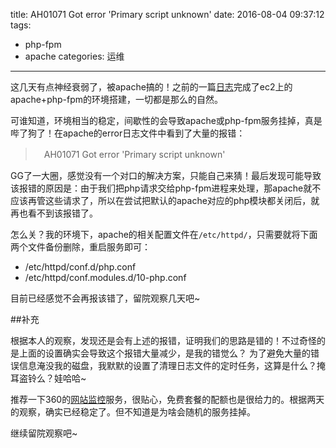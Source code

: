 title: AH01071 Got error 'Primary script unknown'
date: 2016-08-04 09:37:12
tags:
- php-fpm
- apache
categories: 运维
---

这几天有点神经衰弱了，被apache搞的！之前的一篇[日志](http://blog.kazaff.me/2016/08/01/RedHat7%E7%9A%84apache+php-fpm%E7%8E%AF%E5%A2%83%E6%90%AD%E5%BB%BA%E5%B0%8F%E7%BB%93/)完成了ec2上的apache+php-fpm的环境搭建，一切都是那么的自然。

可谁知道，环境相当的稳定，间歇性的会导致apache或php-fpm服务挂掉，真是哔了狗了！在apache的error日志文件中看到了大量的报错：

>　AH01071 Got error 'Primary script unknown'

<!--more-->

GG了一大圈，感觉没有一个对口的解决方案，只能自己来猜！最后发现可能导致该报错的原因是：由于我们把php请求交给php-fpm进程来处理，那apache就不应该再管这些请求了，所以在尝试把默认的apache对应的php模块都关闭后，就再也看不到该报错了。

怎么关？我的环境下，apache的相关配置文件在`/etc/httpd/`，只需要就将下面两个文件备份删除，重启服务即可：

- /etc/httpd/conf.d/php.conf
- /etc/httpd/conf.modules.d/10-php.conf

目前已经感觉不会再报该错了，留院观察几天吧~

##补充

根据本人的观察，发现还是会有上述的报错，证明我们的思路是错的！不过奇怪的是上面的设置确实会导致这个报错大量减少，是我的错觉么？
为了避免大量的错误信息淹没我的磁盘，我默默的设置了清理日志文件的定时任务，这算是什么？掩耳盗铃么？娃哈哈~

推荐一下360的[网站监控](http://jk.cloud.360.cn/)服务，很贴心，免费套餐的配额也是很给力的。根据两天的观察，确实已经稳定了。但不知道是为啥会随机的服务挂掉。

继续留院观察吧~
